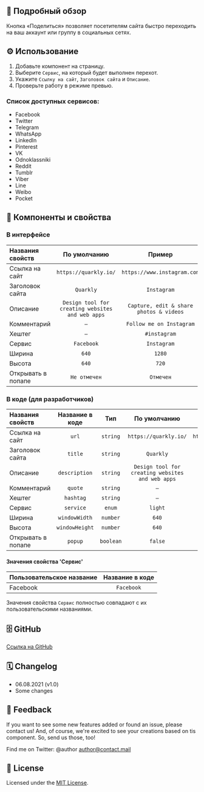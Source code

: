## 📖 Подробный обзор

Кнопка «Поделиться» позволяет посетителям сайта быстро переходить на ваш аккаунт или группу в социальных сетях.

## ⚙️ Использование

1. Добавьте компонент на страницу.
2. Выберите `Cервис`, на который будет выполнен перехот.
3. Укажите `Cсылку на сайт`, `Заголовок сайта` и `Описание`.
4. Проверьте работу в режиме превью.

### Список доступных сервисов:

-   Facebook
-   Twitter
-   Telegram
-   WhatsApp
-   LinkedIn
-   Pinterest
-   VK
-   Odnoklassniki
-   Reddit
-   Tumblr
-   Viber
-   Line
-   Weibo
-   Pocket

## 🧩 Компоненты и свойства

### В интерфейсе

| Названия свойств   |                   По умолчанию                   |                 Пример                  |
| :----------------- | :----------------------------------------------: | :-------------------------------------: |
| Ссылка на сайт     |              `https://quarkly.io/`               |       `https://www.instagram.com`       |
| Заголовок сайта    |                    `Quarkly`                     |               `Instagram`               |
| Описание           | `Design tool for creating websites and web apps` | `Capture, edit & share photos & videos` |
| Комментарий        |                       `–`                        |        `Follow me on Instagram`         |
| Хештег             |                       `–`                        |              `#instagram`               |
| Сервис             |                    `Facebook`                    |               `Instagram`               |
| Ширина             |                      `640`                       |                 `1280`                  |
| Высота             |                      `640`                       |                  `720`                  |
| Открывать в попапе |                   `Не отмечен`                   |                `Отмечен`                |

### В коде (для разработчиков)

| Названия свойств   | Название в коде |    Тип    |                   По умолчанию                   |                 Пример                  |
| :----------------- | :-------------: | :-------: | :----------------------------------------------: | :-------------------------------------: |
| Ссылка на сайт     |      `url`      | `string`  |              `https://quarkly.io/`               |       `https://www.instagram.com`       |
| Заголовок сайта    |     `title`     | `string`  |                    `Quarkly`                     |               `Instagram`               |
| Описание           |  `description`  | `string`  | `Design tool for creating websites and web apps` | `Capture, edit & share photos & videos` |
| Комментарий        |     `quote`     | `string`  |                       `–`                        |        `Follow me on Instagram`         |
| Хештег             |    `hashtag`    | `string`  |                       `–`                        |              `#instagram`               |
| Сервис             |    `service`    |  `enum`   |                     `light`                      |                 `dark`                  |
| Ширина             |  `windowWidth`  | `number`  |                      `640`                       |                 `1280`                  |
| Высота             | `windowHeight`  | `number`  |                      `640`                       |                  `720`                  |
| Открывать в попапе |     `popup`     | `boolean` |                     `false`                      |                 `true`                  |

#### Значения свойства 'Сервис'

| Пользовательское название | Название в коде |
| :------------------------ | :-------------: |
| Facebook                  |   `Facebook`    |

Значения свойства `Сервис` полностью совпадают с их пользовательскими названиями.

## 🗄 GitHub

[Ссылка на GitHub](https://github.com/quarkly/community-kit/tree/master/src/ReCaptcha)

## 🗓 Changelog

-   06.08.2021 (v1.0)
-   Some changes

## 📮 Feedback

If you want to see some new features added or found an issue, please contact us! And, of course, we're excited to see your creations based on tis component. So, send us those, too!

Find me on Twitter: @author
[author@contact.mail](mailto:author@contact.mail)

## 📝 License

Licensed under the [MIT License](./LICENSE).
